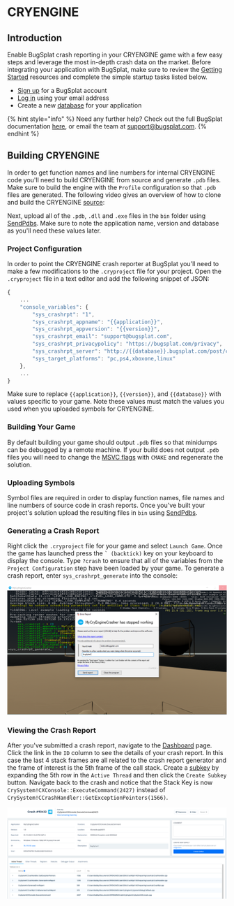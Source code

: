# CRYENGINE

## Introduction

Enable BugSplat crash reporting in your CRYENGINE game with a few easy steps and leverage the most in-depth crash data on the market. Before integrating your application with BugSplat, make sure to review the [Getting Started](../../) resources and complete the simple startup tasks listed below.

* [Sign up](https://app.bugsplat.com/v2/sign-up) for a BugSplat account
* [Log in](https://app.bugsplat.com/auth0/login) using your email address
* Create a new [database](https://app.bugsplat.com/v2/company) for your application

{% hint style="info" %}
Need any further help? Check out the full BugSplat documentation [here](../../../../), or email the team at [support@bugsplat.com](mailto:support@bugsplat.com).
{% endhint %}

## Building CRYENGINE

In order to get function names and line numbers for internal CRYENGINE code you'll need to build CRYENGINE from source and generate `.pdb` files. Make sure to build the engine with the `Profile` configuration so that `.pdb` files are generated. The following video gives an overview of how to clone and build the CRYENGINE [source](https://github.com/CRYTEK/CRYENGINE):

Next, upload all of the `.pdb`, `.dll` and `.exe` files in the `bin` folder using [SendPdbs](../../../../education/faq/using-sendpdbs-to-automatically-upload-symbol-files.md). Make sure to note the application name, version and database as you'll need these values later.

### Project Configuration

In order to point the CRYENGINE crash reporter at BugSplat you'll need to make a few modifications to the `.cryproject` file for your project. Open the `.cryproject` file in a text editor and add the following snippet of JSON:

```javascript
{
    ...
    "console_variables": {
        "sys_crashrpt": "1",
        "sys_crashrpt_appname": "{{application}}",
        "sys_crashrpt_appversion": "{{version}}",
        "sys_crashrpt_email": "support@bugsplat.com",
        "sys_crashrpt_privacypolicy": "https://bugsplat.com/privacy",
        "sys_crashrpt_server": "http://{{database}}.bugsplat.com/post/cryengine/index.php",
        "sys_target_platforms": "pc,ps4,xboxone,linux"
    },
    ...
}
```

Make sure to replace `{{application}}`, `{{version}}`, and `{{database}}` with values specific to your game. Note these values must match the values you used when you uploaded symbols for CRYENGINE.

### Building Your Game

By default building your game should output `.pdb` files so that minidumps can be debugged by a remote machine. If your build does not output `.pdb` files you will need to change the [MSVC flags](https://github.com/CRYTEK/CRYENGINE/blob/release/Tools/CMake/CRYENGINE-MSVC.cmake) with `CMAKE` and regenerate the solution.

### Uploading Symbols

Symbol files are required in order to display function names, file names and line numbers of source code in crash reports. Once you've built your project's solution upload the resulting files in `bin` using [SendPdbs](../../../../education/faq/using-sendpdbs-to-automatically-upload-symbol-files.md).

### Generating a Crash Report

Right click the `.cryproject` file for your game and select `Launch Game`. Once the game has launched press the `` ` (backtick) `` key on your keyboard to display the console. Type `?crash` to ensure that all of the variables from the `Project Configuration` step have been loaded by your game. To generate a crash report, enter `sys_crashrpt_generate` into the console:

![BugSplat CRYENGINE crash dialog](../../../../.gitbook/assets/cryengine-crash.png)

### Viewing the Crash Report

After you've submitted a crash report, navigate to the [Dashboard](https://app.bugsplat.com/v2/dashboard) page. Click the link in the `ID` column to see the details of your crash report. In this case the last 4 stack frames are all related to the crash report generator and the frame of interest is the 5th frame of the call stack. Create a [subkey](../../../development/using-subkeying-to-find-difficult-crashes.md) by expanding the 5th row in the `Active Thread` and then click the `Create Subkey` button. Navigate back to the crash and notice that the Stack Key is now `CrySystem!CXConsole::ExecuteCommand(2427)` instead of `CrySystem!CCrashHandler::GetExceptionPointers(1566)`.

![BugSplat CRYENGINE crash details](../../../../.gitbook/assets/cryengine-crash-details.png)
